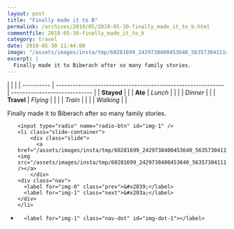 ```yaml
---
layout: post
title: "Finally made it to B"
permalink: /archives/2019/05/2019-05-30-finally_made_it_to_b.html
commentfile: 2019-05-30-finally_made_it_to_b
category: travel
date: 2019-05-30 11:44:00
image: "/assets/images/insta/tmp/60281699_2429738400453640_5635730411143693701_n_17898372262323585.jpg"
excerpt: |
  Finally made it to Biberach after so many family stories.
---
```


|            |                                                              |
| ---------- | ------------------------------------------------------------ | ----------------------------- |
| **Stayed** |  |
| **Ate**    | _Lunch_                                                      |          |
|            | _Dinner_                                                     |          |
| **Travel** | _Flying_                                                     |          |
|            | _Train_                                                      |          |
|            | _Walking_                                                    |          |


Finally made it to Biberach after so many family stories.


<ul class="slides">

    <input type="radio" name="radio-btn" id="img-1" />
    <li class="slide-container">
        <div class="slide">
          <a href="/assets/images/insta/tmp/60281699_2429738400453640_5635730411143693701_n_17898372262323585.jpg"><img src="/assets/images/insta/tmp/60281699_2429738400453640_5635730411143693701_n_17898372262323585.jpg" /></a>
        </div>
    <div class="nav">
      <label for="img-0" class="prev">&#x2039;</label>
      <label for="img-1" class="next">&#x203a;</label>
    </div>
    </li>
			
<li class="nav-dots">

      <label for="img-1" class="nav-dot" id="img-dot-1"></label>

</li>
</ul>        
             

		